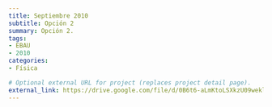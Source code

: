 ```yaml
---
title: Septiembre 2010
subtitle: Opción 2
summary: Opción 2.
tags:
- EBAU
- 2010
categories:
- Física

# Optional external URL for project (replaces project detail page).
external_link: https://drive.google.com/file/d/0B6t6-aLmKtoLSXkzU09wekljTTQ/view
---
```

